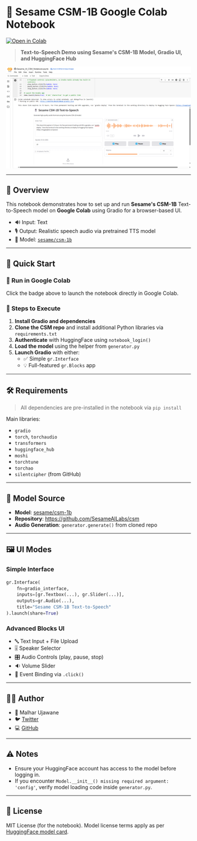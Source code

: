 # 🧠 Sesame CSM-1B Google Colab Notebook

[![Open in Colab](https://colab.research.google.com/assets/colab-badge.svg)](https://colab.research.google.com/github/Justmalhar/csm-google-collab/blob/main/Sesame_AI_CSM_Notebook.ipynb)

> **Text-to-Speech Demo using Sesame's CSM-1B Model, Gradio UI, and HuggingFace Hub**


![Demo](demo.png)


---

## 📌 Overview

This notebook demonstrates how to set up and run **Sesame's CSM-1B** Text-to-Speech model on **Google Colab** using Gradio for a browser-based UI.

- 🔊 Input: Text  
- 🎙️ Output: Realistic speech audio via pretrained TTS model  
- 🤖 Model: [`sesame/csm-1b`](https://www.google.com/search?q=site%3Ahuggingface.co+sesame%2Fcsm-1b)

---

## 🚀 Quick Start

### 🔗 Run in Google Colab  
Click the badge above to launch the notebook directly in Google Colab.

### 🧩 Steps to Execute

1. **Install Gradio and dependencies**
2. **Clone the CSM repo** and install additional Python libraries via `requirements.txt`
3. **Authenticate** with HuggingFace using `notebook_login()`
4. **Load the model** using the helper from `generator.py`
5. **Launch Gradio** with either:
   - ✅ Simple `gr.Interface`
   - 💡 Full-featured `gr.Blocks` app

---

## 🛠️ Requirements

> All dependencies are pre-installed in the notebook via `pip install`

Main libraries:

- `gradio`
- `torch`, `torchaudio`
- `transformers`
- `huggingface_hub`
- `moshi`
- `torchtune`
- `torchao`
- `silentcipher` (from GitHub)

---

## 🧪 Model Source

- **Model**: [sesame/csm-1b](https://www.google.com/search?q=site%3Ahuggingface.co+sesame%2Fcsm-1b)
- **Repository**: https://github.com/SesameAILabs/csm
- **Audio Generation**: `generator.generate()` from cloned repo

---

## 🖼️ UI Modes

### Simple Interface

```python
gr.Interface(
    fn=gradio_interface,
    inputs=[gr.Textbox(...), gr.Slider(...)],
    outputs=gr.Audio(...),
    title="Sesame CSM-1B Text-to-Speech"
).launch(share=True)
```

### Advanced Blocks UI

- 🔤 Text Input + File Upload
- 🎚️ Speaker Selector
- 🎛️ Audio Controls (play, pause, stop)
- 🔉 Volume Slider
- 🔁 Event Binding via `.click()`

---

## 🧑‍💻 Author

- 👤 Malhar Ujawane
- 🐦 [Twitter](https://x.com/justmalhar)
- 💻 [GitHub](https://github.com/justmalhar)

---

## ⚠️ Notes

- Ensure your HuggingFace account has access to the model before logging in.
- If you encounter `Model.__init__() missing required argument: 'config'`, verify model loading code inside `generator.py`.

---

## 🧬 License

MIT License (for the notebook). Model license terms apply as per [HuggingFace model card](https://huggingface.co/sesame/csm-1b).
